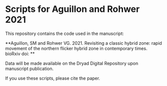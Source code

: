 # Scripts for Aguillon and Rohwer 2021


This repository contains the code used in the manuscript:

**Aguillon, SM and Rohwer VG. 2021. Revisiting a classic hybrid zone: rapid movement of the northern flicker hybrid zone in contemporary times. bioRxiv doi: **

Data will be made available on the Dryad Digital Repository upon manuscript publication.

If you use these scripts, please cite the paper. 
